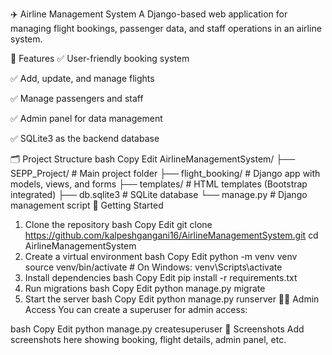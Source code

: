 ✈️ Airline Management System
A Django-based web application for managing flight bookings, passenger data, and staff operations in an airline system.

🔧 Features
✅ User-friendly booking system

✅ Add, update, and manage flights

✅ Manage passengers and staff

✅ Admin panel for data management

✅ SQLite3 as the backend database

🗂️ Project Structure
bash
Copy
Edit
AirlineManagementSystem/
├── SEPP_Project/       # Main project folder
├── flight_booking/     # Django app with models, views, and forms
├── templates/          # HTML templates (Bootstrap integrated)
├── db.sqlite3          # SQLite database
└── manage.py           # Django management script
🚀 Getting Started
1. Clone the repository
bash
Copy
Edit
git clone https://github.com/kalpeshgangani16/AirlineManagementSystem.git
cd AirlineManagementSystem
2. Create a virtual environment
bash
Copy
Edit
python -m venv venv
source venv/bin/activate  # On Windows: venv\Scripts\activate
3. Install dependencies
bash
Copy
Edit
pip install -r requirements.txt
4. Run migrations
bash
Copy
Edit
python manage.py migrate
5. Start the server
bash
Copy
Edit
python manage.py runserver
🧑‍💻 Admin Access
You can create a superuser for admin access:

bash
Copy
Edit
python manage.py createsuperuser
📸 Screenshots
Add screenshots here showing booking, flight details, admin panel, etc.
